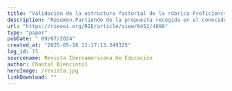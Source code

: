 ```yaml
---
title: "Validación de la estructura factorial de la rúbrica ProficiencyIn+E® para una muestra de docentes mexicanos"
description: "Resumen.Partiendo de la propuesta recogida en el conocido Informe Delors que caracteriza los cuatro pilares de la educación, el artículo plantea el diseño de la rúbrica de Competencias Docentes PROFICIENCyIn+E® de autoevaluación para docentes en ejercicio de primaria y secundaria. El objetivo de este artículo es presentar la validación de la rúbrica con población de docentes mexicanos. La muestra participante es de 3515 docentes de 172 centros educativos de enseñanzas no universitarias de México. Utilizando una metodología de corte cuantitativo ajustado a la escala de las variables, la validez de constructo se examinó a través del análisis factorial confirmatorio para datos categóricos (CFA). Teniendo en cuenta los índices de ajuste y la adecuación a la estructura planteada de 4 dimensiones, la rúbrica se ha mostrado como un instrumento válido para la determinación del perfil competencial de docentes mexicanos, así como una herramienta adecuada para proyectar la mejora docente que responda a la realidad de los centros."
url: "https://rieoei.org/RIE/article/view/6452/4898"
type: "paper"
pubDate: " 09/07/2024"
created_at: "2025-05-18 11:17:13.349325"
log_id: 15
sourcename: Revista Iberoamericana de Educación
author: Chantal Biencinto1
heroImage: /revista.jpg
linkDownload: ""
---
```



